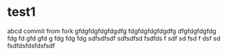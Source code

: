 # test1
abcd
commit from fork
gfdgfdgfdgfdgdfg
fdgfdgfdgfdgdfg
dfgfdgfdgfdg
fdg
fd
gfd
gfd
g
fdg
fdg
fdg
sdfsdfsdf
sdfsdfsd
fsdfds
f
sdf
sd
fsd
f
dsf
sd
fsdfdsfdsfdsfsdf
